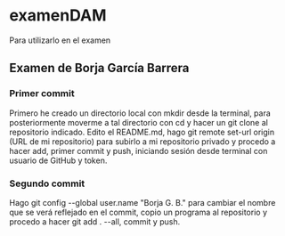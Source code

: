 # examenDAM
Para utilizarlo en el examen

## Examen de Borja García Barrera
### Primer commit
Primero he creado un directorio local con mkdir desde la terminal, para posteriormente moverme a tal directorio con cd y hacer un git clone al repositorio indicado. Edito el README.md, hago git remote set-url origin (URL de mi repositorio) para subirlo a mi repositorio privado y procedo a hacer add, primer commit y push, iniciando sesión desde terminal con usuario de GitHub y token.


### Segundo commit

Hago git config --global user.name "Borja G. B." para cambiar el nombre que se verá reflejado en el commit, copio un programa al repositorio y procedo a hacer git add . --all, commit y push.
